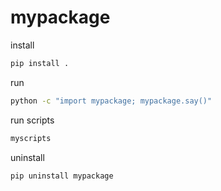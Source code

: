 # mypackage

install

```bash
pip install .
```

run

```bash
python -c "import mypackage; mypackage.say()"
```

run scripts

```bash
myscripts
```

uninstall

```bash
pip uninstall mypackage
```
